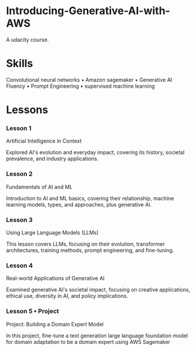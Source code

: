 # Introducing-Generative-AI-with-AWS
A udacity course.
# Skills
Convolutional neural networks • Amazon sagemaker • Generative AI Fluency • Prompt Engineering • supervised machine learning

# Lessons
### Lesson 1
Artificial Intelligence in Context

Explored AI's evolution and everyday impact, covering its history, societal prevalence, and industry applications.

### Lesson 2
Fundamentals of AI and ML

Introduction to AI and ML basics, covering their relationship, machine learning models, types, and approaches, plus generative AI.

### Lesson 3
Using Large Language Models (LLMs)

This lesson covers LLMs, focusing on their evolution, transformer architectures, training methods, prompt engineering, and fine-tuning.

### Lesson 4
Real-world Applications of Generative AI

Examined generative AI's societal impact, focusing on creative applications, ethical use, diversity in AI, and policy implications.

### Lesson 5 • Project
Project: Building a Domain Expert Model

In this project, fine-tune a text generation large language foundation model for domain adaptation to be a domain expert using AWS Sagemaker
